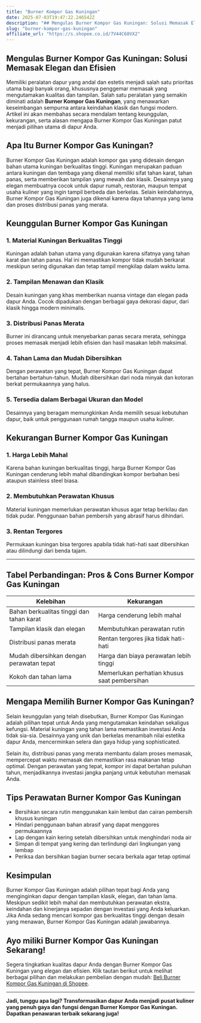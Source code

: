 ```yaml
---
title: "Burner Kompor Gas Kuningan"
date: 2025-07-03T19:47:22.246542Z
description: "## Mengulas Burner Kompor Gas Kuningan: Solusi Memasak Elegan dan Efisien..."
slug: "burner-kompor-gas-kuningan"
affiliate_url: "https://s.shopee.co.id/7V44C68VX2"
---
```

## Mengulas Burner Kompor Gas Kuningan: Solusi Memasak Elegan dan Efisien

Memiliki peralatan dapur yang andal dan estetis menjadi salah satu prioritas utama bagi banyak orang, khususnya penggemar memasak yang mengutamakan kualitas dan tampilan. Salah satu peralatan yang semakin diminati adalah **Burner Kompor Gas Kuningan**, yang menawarkan keseimbangan sempurna antara keindahan klasik dan fungsi modern. Artikel ini akan membahas secara mendalam tentang keunggulan, kekurangan, serta alasan mengapa Burner Kompor Gas Kuningan patut menjadi pilihan utama di dapur Anda.

## Apa Itu Burner Kompor Gas Kuningan?

Burner Kompor Gas Kuningan adalah kompor gas yang didesain dengan bahan utama kuningan berkualitas tinggi. Kuningan merupakan paduan antara kuningan dan tembaga yang dikenal memiliki sifat tahan karat, tahan panas, serta memberikan tampilan yang mewah dan klasik. Desainnya yang elegan membuatnya cocok untuk dapur rumah, restoran, maupun tempat usaha kuliner yang ingin tampil berbeda dan berkelas. Selain keindahannya, Burner Kompor Gas Kuningan juga dikenal karena daya tahannya yang lama dan proses distribusi panas yang merata.

## Keunggulan Burner Kompor Gas Kuningan

### 1. Material Kuningan Berkualitas Tinggi
Kuningan adalah bahan utama yang digunakan karena sifatnya yang tahan karat dan tahan panas. Hal ini memastikan kompor tidak mudah berkarat meskipun sering digunakan dan tetap tampil mengkilap dalam waktu lama.

### 2. Tampilan Menawan dan Klasik
Desain kuningan yang khas memberikan nuansa vintage dan elegan pada dapur Anda. Cocok dipadukan dengan berbagai gaya dekorasi dapur, dari klasik hingga modern minimalis.

### 3. Distribusi Panas Merata
Burner ini dirancang untuk menyebarkan panas secara merata, sehingga proses memasak menjadi lebih efisien dan hasil masakan lebih maksimal.

### 4. Tahan Lama dan Mudah Dibersihkan
Dengan perawatan yang tepat, Burner Kompor Gas Kuningan dapat bertahan bertahun-tahun. Mudah dibersihkan dari noda minyak dan kotoran berkat permukaannya yang halus.

### 5. Tersedia dalam Berbagai Ukuran dan Model
Desainnya yang beragam memungkinkan Anda memilih sesuai kebutuhan dapur, baik untuk penggunaan rumah tangga maupun usaha kuliner.

## Kekurangan Burner Kompor Gas Kuningan

### 1. Harga Lebih Mahal
Karena bahan kuningan berkualitas tinggi, harga Burner Kompor Gas Kuningan cenderung lebih mahal dibandingkan kompor berbahan besi ataupun stainless steel biasa.

### 2. Membutuhkan Perawatan Khusus
Material kuningan memerlukan perawatan khusus agar tetap berkilau dan tidak pudar. Penggunaan bahan pembersih yang abrasif harus dihindari.

### 3. Rentan Tergores
Permukaan kuningan bisa tergores apabila tidak hati-hati saat dibersihkan atau dilindungi dari benda tajam.

---

## Tabel Perbandingan: Pros & Cons Burner Kompor Gas Kuningan

| Kelebihan                                | Kekurangan                                    |
|-------------------------------------------|----------------------------------------------|
| Bahan berkualitas tinggi dan tahan karat | Harga cenderung lebih mahal                |
| Tampilan klasik dan elegan               | Membutuhkan perawatan rutin               |
| Distribusi panas merata                  | Rentan tergores jika tidak hati-hati      |
| Mudah dibersihkan dengan perawatan tepat | Harga dan biaya perawatan lebih tinggi |
| Kokoh dan tahan lama                     | Memerlukan perhatian khusus saat pembersihan |

## Mengapa Memilih Burner Kompor Gas Kuningan?

Selain keunggulan yang telah disebutkan, Burner Kompor Gas Kuningan adalah pilihan tepat untuk Anda yang mengutamakan keindahan sekaligus kefungsi. Material kuningan yang tahan lama memastikan investasi Anda tidak sia-sia. Desainnya yang unik dan berkelas menambah nilai estetika dapur Anda, mencerminkan selera dan gaya hidup yang sophisticated.

Selain itu, distribusi panas yang merata membantu dalam proses memasak, mempercepat waktu memasak dan memastikan rasa makanan tetap optimal. Dengan perawatan yang tepat, kompor ini dapat bertahan puluhan tahun, menjadikannya investasi jangka panjang untuk kebutuhan memasak Anda.

## Tips Perawatan Burner Kompor Gas Kuningan

- Bersihkan secara rutin menggunakan kain lembut dan cairan pembersih khusus kuningan
- Hindari penggunaan bahan abrasif yang dapat menggores permukaannya
- Lap dengan kain kering setelah dibersihkan untuk menghindari noda air
- Simpan di tempat yang kering dan terlindungi dari lingkungan yang lembap
- Periksa dan bersihkan bagian burner secara berkala agar tetap optimal

## Kesimpulan

Burner Kompor Gas Kuningan adalah pilihan tepat bagi Anda yang menginginkan dapur dengan tampilan klasik, elegan, dan tahan lama. Meskipun sedikit lebih mahal dan membutuhkan perawatan ekstra, keindahan dan kinerjanya sepadan dengan investasi yang Anda keluarkan. Jika Anda sedang mencari kompor gas berkualitas tinggi dengan desain yang menawan, Burner Kompor Gas Kuningan adalah jawabannya.

## Ayo miliki Burner Kompor Gas Kuningan Sekarang!

Segera tingkatkan kualitas dapur Anda dengan Burner Kompor Gas Kuningan yang elegan dan efisien. Klik tautan berikut untuk melihat berbagai pilihan dan melakukan pembelian dengan mudah: [Beli Burner Kompor Gas Kuningan di Shopee](https://s.shopee.co.id/7V44C68VX2).

---

**Jadi, tunggu apa lagi? Transformasikan dapur Anda menjadi pusat kuliner yang penuh gaya dan fungsi dengan Burner Kompor Gas Kuningan. Dapatkan penawaran terbaik sekarang juga!**